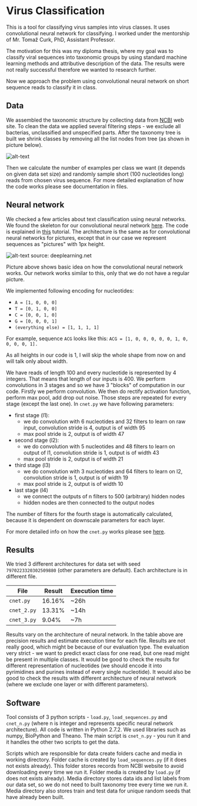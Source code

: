# Virus Classification

This is a tool for classifying virus samples into virus classes.
It uses convolutional neural network for classifying.
I worked under the mentorship of Mr. Tomaž Curk, PhD, Assistant Professor.

The motivation for this was my diploma thesis, where my goal was to classify viral sequences into
taxonomic groups by using standard machine learning methods and attributive description of the data.
The results were not really successful therefore we wanted to research further.

Now we approach the problem using convolutional neural network on short
sequence reads to classify it in class.

## Data
We assembled the taxonomic structure by collecting data from [NCBI](www.ncbi.nlm.nih.gov) web site.
To clean the data we applied several filtering steps - we exclude all bacterias, unclassified and
unspecified parts. After the taxonomy tree is built we shrink classes by removing
all the list nodes from tree (as shown in picture below).

![alt-text](https://github.com/mkopar/Virus-classification-theano/blob/master/taksonomija.png)

Then we calculate the number of examples per class we want (it depends on given data set size)
and randomly sample short (100 nucleotides long) reads from chosen virus sequence.
For more detailed explanation of how the code works please see documentation in files.

## Neural network
We checked a few articles about text classification using neural networks.
We found the skeleton for our convolutional neural network
[here](https://github.com/newmu/theano-tutorials). The code is explained in
[this](https://www.youtube.com/watch?v=S75EdAcXHKk) tutorial. The architecture
is the same as for convolutional neural networks for pictures, except that in our case
we represent sequences as "pictures" with 1px height.

![alt-text](https://github.com/mkopar/Virus-classification-theano/blob/master/mylenet.png)
source: deeplearning.net

Picture above shows basic idea on how the convolutional neural network works. Our network works similar to this,
only that we do not have a regular picture.

We implemented following encoding for nucleotides:
* `A = [1, 0, 0, 0]`
* `T = [0, 1, 0, 0]`
* `C = [0, 0, 1, 0]`
* `G = [0, 0, 0, 1]`
* `(everything else) = [1, 1, 1, 1]`

For example, sequence `ACG` looks like this:
`ACG = [1, 0, 0, 0, 0, 0, 1, 0, 0, 0, 0, 1].`

As all heights in our code is 1, I will skip the whole shape from now on and will talk only about width.

We have reads of length 100 and every nucleotide is represented by 4 integers. That means that
length of our inputs is 400.
We perform convolutions in 3 stages and so we have 3 "blocks" of computation in our code.
Firstly we perform convolution. We then do rectify activation function, perform max pool, add drop out
noise. Those steps are repeated for every stage (except the last one).
In `cnet.py` we have following parameters:
- first stage (l1):
    - we do convolution with 6 nucleotides and 32 filters to learn on raw input, convolution stride is 4, output is of width 95
    - max pool stride is 2, output is of width 47
- second stage (l2):
    - we do convolution with 5 nucleotides and 48 filters to learn on output of l1, convolution stride is 1, output is of width 43
    - max pool stride is 2, output is of width 21
- third stage (l3)
    - we do convolution with 3 nucleotides and 64 filters to learn on l2, convolution stride is 1, output is of width 19
    - max pool stride is 2, output is of width 10
- last stage (l4)
    - we connect the outputs of n filters to 500 (arbitrary) hidden nodes
    - hidden nodes are then connected to the output nodes

The number of filters for the fourth stage is automatically calculated,
because it is dependent on downscale parameters for each layer.

For more detailed info on how the `cnet.py` works please see [here](https://www.youtube.com/watch?v=S75EdAcXHKk).

## Results
We tried 3 different architectures for data set with seed `7970223320302509880` (other parameters are default).
Each architecture is in different file.

File        | Result  | Execution time
---         | ---     | ---
`cnet.py`   |  16.16% | ~26h
`cnet_2.py` |  13.31% | ~14h
`cnet_3.py` |  9.04%  | ~7h

Results vary on the architecture of neural network. In the table above are precision results and estimate execution time
for each file.
Results are not really good, which might be because of our evaluation type. The evaluation very strict -
we want to predict exact class for one read, but one read might be present in multiple classes.
It would be good to check the results for different representation of nucleotides
(we should encode it into pyrimidines and purines instead of every single nucleotide). It would also be good to
check the results with different architecture of neural network (where we exclude one layer or with different
parameters).

## Software

Tool consists of 3 python scripts - `load.py`, `load_sequences.py` and `cnet_n.py`
(where n is integer and represents specific neural network architecture).
All code is written in Python 2.7.2. We used libraries such as numpy, BioPython and Theano.
The main script is `cnet_n.py` - you run it and it handles the other two scripts to get the data.

Scripts which are responsible for data create folders cache and media in working directory.
Folder cache is created by `load_sequences.py` (if it does not exists already).
This folder stores records from NCBI website to avoid downloading every time we run it.
Folder media is created by `load.py` (if does not exists already).
Media directory stores data ids and list labels from our data set, so we do not need to built taxonomy
tree every time we run it. Media directory also stores train and test data for
unique random seeds that have already been built.